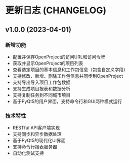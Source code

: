 # 更新日志 (CHANGELOG)

## v1.0.0 (2023-04-01)

### 新增功能
- 配置并保存OpenProject的访问URL和访问令牌
- 获取并显示OpenProject的项目列表
- 查看选定项目的基本信息和工作包信息（包含自定义字段）
- 支持修改、新增、删除工作包信息并同步到OpenProject
- 支持导出导入项目工作包数据
- 支持生成项目报表和数据分析
- 支持复制任务到不同城市项目
- 基于PyQt5的用户界面，支持命令行和GUI两种模式运行

### 技术特性
- RESTful API客户端实现
- 支持同步和异步数据处理
- 基于PyQt5的现代化UI界面
- 支持命令行报表服务器
- 自动化测试支持